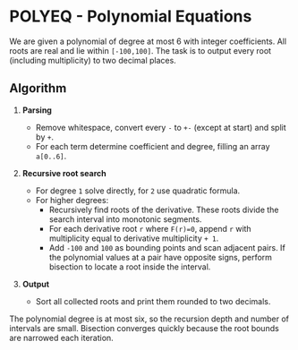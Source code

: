 # POLYEQ - Polynomial Equations

We are given a polynomial of degree at most 6 with integer coefficients.
All roots are real and lie within `[-100,100]`.
The task is to output every root (including multiplicity) to two decimal places.

## Algorithm

1. **Parsing**
   * Remove whitespace, convert every `-` to `+-` (except at start) and split by `+`.
   * For each term determine coefficient and degree, filling an array `a[0..6]`.

2. **Recursive root search**
   * For degree `1` solve directly, for `2` use quadratic formula.
   * For higher degrees:
     * Recursively find roots of the derivative. These roots divide the search interval
       into monotonic segments.
     * For each derivative root `r` where `F(r)=0`, append `r` with multiplicity
       equal to derivative multiplicity `+ 1`.
     * Add `-100` and `100` as bounding points and scan adjacent pairs.
       If the polynomial values at a pair have opposite signs, perform bisection
       to locate a root inside the interval.

3. **Output**
   * Sort all collected roots and print them rounded to two decimals.

The polynomial degree is at most six, so the recursion depth and number of
intervals are small. Bisection converges quickly because the root bounds are
narrowed each iteration.
